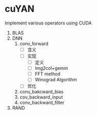 # cuYAN
Implement various operators using CUDA

1. BLAS
2. DNN
    1. conv_forward
        - [ ] 含义
        - [ ] 实现
            - [ ] 定义
            - [ ] Img2col+gemm
            - [ ] FFT method
            - [ ] Winograd Algorithm
        - [ ] 优化
    2. conv_bakcward_bias
    3. cov_backward_input
    4. conv_backward_filter
3. RAND